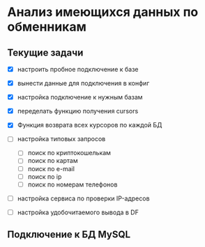 # Анализ имеющихся данных по обменникам

## Текущие задачи
 - [x] настроить пробное подключение к базе
 - [x] вынести данные для подключения в конфиг
 - [x] настройка подключение к нужным базам
 - [x] переделать функцию получения cursors
 - [x] Функция возврата всех курсоров по каждой БД
 - [ ] настройка типовых запросов
   - [ ] поиск по криптокошелькам
    - [ ] поиск по картам
    - [ ] поиск по e-mail
    - [ ] поиск по ip
    - [ ] поиск по номерам телефонов
 - [ ] настройка сервиса по проверки IP-адресов
 - [ ] настройка удобочитаемого вывода в DF



## Подключение к БД MySQL






